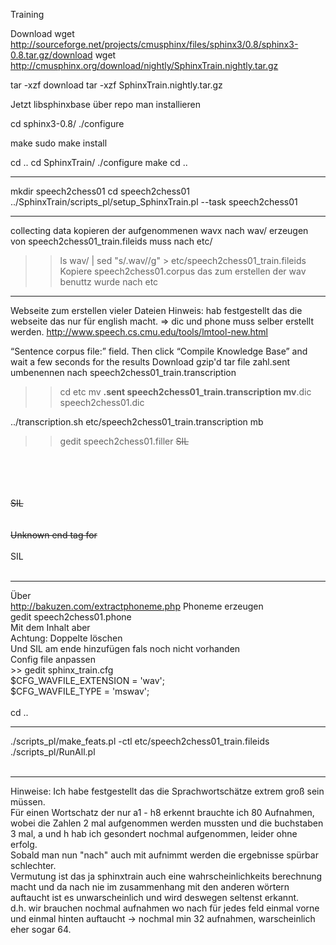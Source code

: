 Training

Download
wget http://sourceforge.net/projects/cmusphinx/files/sphinx3/0.8/sphinx3-0.8.tar.gz/download
wget http://cmusphinx.org/download/nightly/SphinxTrain.nightly.tar.gz

tar -xzf download
tar -xzf SphinxTrain.nightly.tar.gz

Jetzt libsphinxbase über repo man installieren

cd sphinx3-0.8/
./configure

make
sudo make install

cd ..
cd SphinxTrain/
./configure
make
cd ..


---

mkdir speech2chess01
cd speech2chess01
../SphinxTrain/scripts\_pl/setup\_SphinxTrain.pl --task speech2chess01

---

collecting data
kopieren der aufgenommenen wavx nach wav/
erzeugen von speech2chess01\_train.fileids muss nach etc/
>> ls  wav/ | sed "s/.wav//g" > etc/speech2chess01\_train.fileids
Kopiere speech2chess01.corpus das zum erstellen der wav benuttz wurde nach etc


---

Webseite zum erstellen vieler Dateien
Hinweis: hab festgestellt das die webseite das nur für english macht.
=> dic und phone muss selber erstellt werden.
http://www.speech.cs.cmu.edu/tools/lmtool-new.html

“Sentence corpus file:” field.  Then click “Compile Knowledge Base” and wait a few seconds for the results
Download gzip'd tar file
zahl.sent umbenennen nach speech2chess01\_train.transcription
>> cd etc
>> mv **.sent speech2chess01\_train.transcription
>> mv**.dic speech2chess01.dic

../transcription.sh etc/speech2chess01\_train.transcription mb

>> gedit speech2chess01.filler
<s>     SIL<br>
<br>
<br>
<sil><br>
<br>
   SIL<br>
<br>
<br>
Unknown end tag for </s><br>
<br>
    SIL<br>
<br>
<hr />
Über<br>
<a href='http://bakuzen.com/extractphoneme.php'>http://bakuzen.com/extractphoneme.php</a>
Phoneme erzeugen<br>
gedit speech2chess01.phone<br>
Mit dem Inhalt aber<br>
Achtung: Doppelte löschen<br>
Und SIL am ende hinzufügen fals noch nicht vorhanden<br>
Config file anpassen<br>
>> gedit sphinx_train.cfg<br>
$CFG_WAVFILE_EXTENSION = 'wav';<br>
$CFG_WAVFILE_TYPE = 'mswav';<br>
<br>
cd ..<br>
<hr />

./scripts_pl/make_feats.pl -ctl etc/speech2chess01_train.fileids<br>
./scripts_pl/RunAll.pl<br>
<br>
<hr />
Hinweise: Ich habe festgestellt das die Sprachwortschätze extrem groß sein müssen.<br>
Für einen Wortschatz der nur a1 - h8 erkennt brauchte ich 80 Aufnahmen, wobei die Zahlen 2 mal aufgenommen werden mussten und die buchstaben 3 mal, a und h hab ich gesondert nochmal aufgenommen, leider ohne erfolg.<br>
Sobald man nun "nach" auch mit aufnimmt werden die ergebnisse spürbar schlechter.<br>
Vermutung ist das ja sphinxtrain auch eine wahrscheinlichkeits berechnung macht und da nach nie im zusammenhang mit den anderen wörtern auftaucht ist es unwarscheinlich und wird deswegen seltenst erkannt.<br>
d.h. wir brauchen nochmal aufnahmen wo nach für jedes feld einmal vorne und einmal hinten auftaucht -> nochmal min 32 aufnahmen, warscheinlich eher sogar 64.